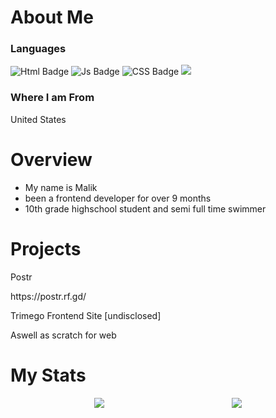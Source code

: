 
<body>
 <h1>About Me</h1>
 <h3>Languages</h3>
  <div id="badges">
 
  <img src="https://img.shields.io/badge/HTML-Markup-orange?style=for-the-badge&logo=HTML" alt="Html Badge"/>
  <img src="https://img.shields.io/badge/Javascript-js-brightgreen?style=for-the-badge&logo=javascript" alt="Js Badge"/>
   <img src="https://img.shields.io/badge/CSS-%20StyleSheet-yellow?style=for-the-badge&logo=SCASS" alt="CSS Badge"/>
   <img src="https://img.shields.io/badge/CSharp-salmon?style=for-the-badge&logo=C#"/>
</div>
 <h3><strong>Where I am From</strong></h3>
 <p>United States</p>
 <h1>Overview</h1>
 <ul>
  <li>
   My name is Malik
  </li>
  <li>
   been a frontend developer for over 9 months
  </li>
  <li>
   10th grade highschool student and semi full time swimmer
  </li>
 </ul>
 <h1>Projects</h1>
 <span>Postr</span>
 <p>https://postr.rf.gd/</p>
 <p>Trimego Frontend Site [undisclosed] </p>
 <p>Aswell as scratch for web </p>
 </body>
 <h1>My Stats</h1>
<center><img src="https://github-readme-stats-git-masterrstaa-rickstaa.vercel.app/api?username=MalikWhitten67&show_icons=true&theme=transparent">
<img style="position:relative; margin-left:200px" src="https://github-readme-stats-git-masterrstaa-rickstaa.vercel.app/api?username=MalikWhitten67&show_icons=true&theme=transparent/top-langs">
</center>
